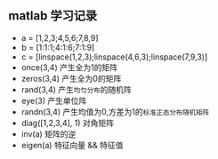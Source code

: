 ## matlab 学习记录

* a = [1,2,3;4,5,6;7,8,9]
* b = [1:1:1;4:1:6;7:1:9]
* c = [linspace(1,2,3);linspace(4,6,3);linspace(7,9,3)]
* once(3,4) 产生全为1的矩阵
* zeros(3,4) 产生全为0的矩阵
* rand(3,4) 产生`均匀分布`的随机阵
* eye(3) 产生单位阵
* randn(3,4) 产生均值为0,方差为1的`标准正态分布随机矩阵`
* diag([1,2,3,4], 1) 对角矩阵
* inv(a) 矩阵的逆
* eigen(a) 特征向量 && 特征值












